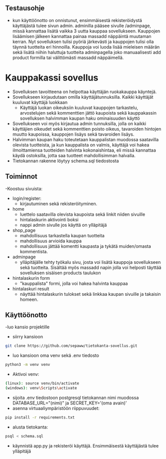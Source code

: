 ## Testausohje
- kun käyttöönotto on onnistunut, ensimmäisestä rekisteröidystä käyttäjästä tulee sivun admin. adminilla pääsee sivulle /adminpage, missä kannattaa lisätä vaikka 3 uutta kauppaa sovellukseen. Kauppojen lisäämisen jälkeen kannattaa painaa massadd näppäintä muutaman kerran. Nyt sovelluksen tulisi pyöriä järkevästi ja kauppojen tulisi olla täynnä tuotteita eri hinnoilla. Kauppoja voi luoda lisää mieleisen määrän sekä lisätä niihin haluttuja tuotteita adminpagella joko manuaalisesti add product formilla tai välittömästi massadd näppäimellä.

# Kauppakassi sovellus
- Sovelluksen tavoitteena on helpottaa käyttäjän ruokakauppa käyntejä.
- Sovellukseen kirjaudutaan omilla käyttäjätunnuksilla. Kaikki käyttäjät kuuluvat käyttäjä luokkaan
  - Käyttäjä luokan oikeuksiin kuuluvat kauppojen tarkastelu, arvostelujen sekä kommenttien jättö kaupoista sekä kauppakassin sovelluksen halvimman kaupan haku ominaisuuden käyttö
- Sovellukseen voi myös kirjautua admin tunnuksilla, jolla on kaikki käyttäjien oikeudet sekä kommenttien poisto oikeus, tavaroiden hintojen muutto kaupoissa, kauppojen lisäys sekä tavaroiden lisäys.
- Halvimman kaupan haku toteutetaan kauppalistan muodossa saatavilla olevista tuotteista, ja kun kauppalista on valmis, käyttäjä voi hakea ilmoittamiensa tuotteiden halvinta kokonaishintaa, eli missä kannattaa käydä ostoksilla, jotta saa tuotteet mahdollisimman halvalla.
- Tietokannan rakenne löytyy schema.sql tiedostosta


## Toiminnot
-Koostuu sivuista:
  - login/register:
    - kirjautuminen sekä rekisteröityminen. 
  - home
    - luettelo saatavilla olevista kaupoista sekä linkit niiden sivuille
    - hintalaskurin aktivointi boksi
    - nappi admin sivulle jos käyttä on ylläpitäjä
  - shop_page
    - mahdollisuus tarkastella kaupan tuotteita
    - mahdollisuus arvioida kauppa
    - mahdollisuus jättää komentti kaupasta ja tykätä muiden/omasta kommentista.
  - adminpage
    - ylläpitäjälle tehty työkalu sivu, josta voi lisätä kauppoja sovellukseen sekä tuotteita. Sisältää myös massadd napin jolla voi helposti täyttää sovelluksen sisäisen products taulukon
  - hintalaskurin form
    - "kauppalista" formi, jolla voi hakea halvinta kauppaa
  - hintalaskuri result
    - näyttää hintalaskurin tulokset sekä linkkaa kaupan sivuille ja takaisin homeen.
  
  ## Käyttöönotto
  -luo kansio projektille
  - siirry kansioon
  ```bash
git clone https://github.com/sepaww/tietokanta-sovellus.git
```
  - luo kansioon oma venv sekä .env tiedosto
  ```bash
  python3 -m venv venv
  ```
  - Aktivoi venv:
  ```bash
  (linux): source venv/bin/activate
  (windows): venv\Scripts\activate
  ```
  - sijoita .env tiedostoon postgresql tietokannan nimi muodossa DATABASE_URL="(nimi)" ja SECRET_KEY='(oma avain)'
  - asenna virtuaaliympäristöön riippuvuudet:
  ```bash
  pip install -r requirements.txt
  ```
  - alusta tietokanta:
  ```bash
  psql < schema.sql
   ```
  - käynnistä app.py ja rekisteröi käyttäjä. Ensimmäisestä käyttäjästä tulee ylläpitäjä
  

